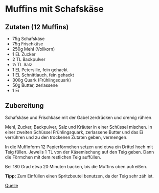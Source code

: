 Muffins mit Schafskäse
======================

Zutaten (12 Muffins)
--------------------

* 75g Schafskäse
* 75g Frischkäse
* 250g Mehl (Vollkorn)
* 1 EL Zucker
* 2 TL Backpulver
* ½ TL Salz
* 1 EL Petersilie, fein gehackt
* 1 EL Schnittlauch, fein gehackt
* 300g Quark (Frühlingsquark)
* 50g Butter, zerlassene
* 1 Ei

Zubereitung
-----------

Schafskäse und Frischkäse mit der Gabel zerdrücken und cremig rühren. 

Mehl, Zucker, Backpulver, Salz und Kräuter in einer Schüssel mischen. In einer zweiten Schüssel Frühlingsquark, zerlassene Butter und das Ei verrühren und zu den trockenen Zutaten geben, vermengen. 

In die Muffinform 12 Papierförmchen setzen und etwa ein Drittel hoch mit Teig füllen. Jeweils 1 TL von der Käsemischung auf den Teig geben. Dann die Förmchen mit dem restlichen Teig auffüllen. 

Bei 180 Grad etwa 20 Minuten backen, bis die Muffins oben aufreißen.

**Tipp:** Zum Einfüllen einen Spritzbeutel benutzen, da der Teig sehr zäh ist.

[Quelle](http://www.chefkoch.de/rezepte/784461181717133/Muffins-mit-Schafskaese.html)